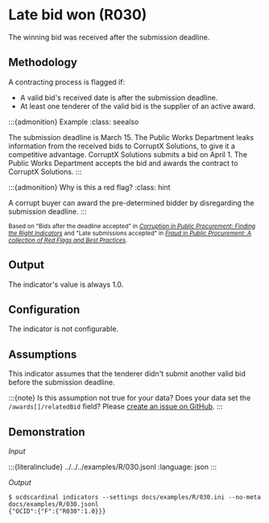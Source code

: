 # Late bid won (R030)

The winning bid was received after the submission deadline.

## Methodology

A contracting process is flagged if:

- A valid bid's received date is after the submission deadline.
- At least one tenderer of the valid bid is the supplier of an active award.

:::{admonition} Example
:class: seealso

The submission deadline is March 15. The Public Works Department leaks information from the received bids to CorruptX Solutions, to give it a competitive advantage. CorruptX Solutions submits a bid on April 1. The Public Works Department accepts the bid and awards the contract to CorruptX Solutions.
:::

:::{admonition} Why is this a red flag?
:class: hint

A corrupt buyer can award the pre-determined bidder by disregarding the submission deadline.
:::

<small>Based on "Bids after the deadline accepted" in [*Corruption in Public Procurement: Finding the Right Indicators*](https://www.researchgate.net/publication/303359108_Corruption_in_Public_Procurement_Finding_the_Right_Indicators) and "Late submissions accepted" in [*Fraud in Public Procurement: A collection of Red Flags and Best Practices*](https://ec.europa.eu/sfc/system/files/documents/sfc-files/fraud-public-procurement-final-20122017-ares20176254403.pdf).</small>

## Output

The indicator's value is always 1.0.

## Configuration

The indicator is not configurable.

## Assumptions

This indicator assumes that the tenderer didn't submit another valid bid before the submission deadline.

:::{note}
Is this assumption not true for your data? Does your data set the `/awards[]/relatedBid` field? Please [create an issue on GitHub](https://github.com/open-contracting/cardinal-rs/issues).
:::

## Demonstration

*Input*

:::{literalinclude} ../../../examples/R/030.jsonl
:language: json
:::

*Output*

```console
$ ocdscardinal indicators --settings docs/examples/R/030.ini --no-meta docs/examples/R/030.jsonl
{"OCID":{"F":{"R030":1.0}}}

```
